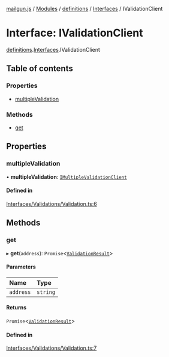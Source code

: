 [mailgun.js](../README.md) / [Modules](../modules.md) / [definitions](../modules/definitions.md) / [Interfaces](../modules/definitions.Interfaces.md) / IValidationClient

# Interface: IValidationClient

[definitions](../modules/definitions.md).[Interfaces](../modules/definitions.Interfaces.md).IValidationClient

## Table of contents

### Properties

- [multipleValidation](definitions.Interfaces.IValidationClient.md#multiplevalidation)

### Methods

- [get](definitions.Interfaces.IValidationClient.md#get)

## Properties

### multipleValidation

• **multipleValidation**: [`IMultipleValidationClient`](definitions.Interfaces.IMultipleValidationClient.md)

#### Defined in

[Interfaces/Validations/Validation.ts:6](https://github.com/mailgun/mailgun.js/blob/aa3958c/lib/Interfaces/Validations/Validation.ts#L6)

## Methods

### get

▸ **get**(`address`): `Promise`\<[`ValidationResult`](../modules/definitions.md#validationresult)\>

#### Parameters

| Name | Type |
| :------ | :------ |
| `address` | `string` |

#### Returns

`Promise`\<[`ValidationResult`](../modules/definitions.md#validationresult)\>

#### Defined in

[Interfaces/Validations/Validation.ts:7](https://github.com/mailgun/mailgun.js/blob/aa3958c/lib/Interfaces/Validations/Validation.ts#L7)
